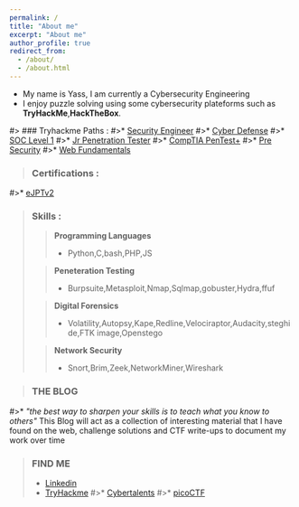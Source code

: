 ```yaml
---
permalink: /
title: "About me"
excerpt: "About me"
author_profile: true
redirect_from: 
  - /about/
  - /about.html
---
```



* My name is Yass, I am currently a Cybersecurity Engineering 
* I enjoy puzzle solving using some cybersecurity plateforms such as **TryHackMe**,**HackTheBox**.

<script src="https://tryhackme.com/badge/289388"></script>

#> ### Tryhackme Paths :
#>* [Security Engineer](https://tryhackme-certificates.s3-eu-west-1.amazonaws.com/THM-YCESNZD6OJ.png)
#>* [Cyber Defense](https://tryhackme-certificates.s3-eu-west-1.amazonaws.com/THM-IMJWWN5Z9S.png)
#>* [SOC Level 1](https://tryhackme-certificates.s3-eu-west-1.amazonaws.com/THM-IHQOABLZ6E.png)
#>* [Jr Penetration Tester](https://tryhackme-certificates.s3-eu-west-1.amazonaws.com/THM-9AVCHFIMUT.png)
#>* [CompTIA PenTest+](https://tryhackme-certificates.s3-eu-west-1.amazonaws.com/THM-XT1Q9F8HXW.png)
#>* [Pre Security](https://tryhackme-certificates.s3-eu-west-1.amazonaws.com/THM-IWREBY7WHP.png)
#>* [Web Fundamentals](https://tryhackme-certificates.s3-eu-west-1.amazonaws.com/THM-HRV8T0BJFH.png)

> ### Certifications :
#>* [eJPTv2](https://certs.ine.com/9e5ac66e-7b62-478e-bdcf-e32b3116ac50)


>### Skills :
>>**Programming Languages**
>>* Python,C,bash,PHP,JS 
>
>>**Peneteration Testing**
>>* Burpsuite,Metasploit,Nmap,Sqlmap,gobuster,Hydra,ffuf
>
>>**Digital Forensics**
>>* Volatility,Autopsy,Kape,Redline,Velociraptor,Audacity,steghide,FTK image,Openstego
>
>>**Network Security**
>>* Snort,Brim,Zeek,NetworkMiner,Wireshark

>

>### THE BLOG
#>* *"the best way to sharpen your skills is to teach what you know to others"* This Blog will act as a collection of interesting material that I have found on the web, challenge solutions and CTF write-ups to document my work over time

>### FIND ME
>* [Linkedin](https://www.linkedin.com/in/yassine-boudchiche/)
>* [TryHackme](https://tryhackme.com/p/sayn28)
#>* [Cybertalents](https://cybertalents.com/members/)
#>* [picoCTF](https://play.picoctf.org/users/)

